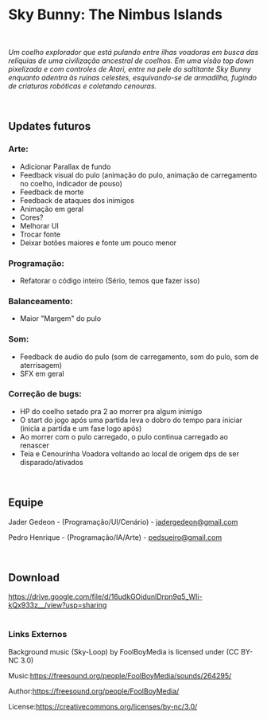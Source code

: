 # Sky Bunny: The Nimbus Islands

<br>

_Um coelho explorador que está pulando entre ilhas voadoras em busca das_
_relíquias de uma civilização ancestral de coelhos. Em uma visão top down pixelizada e_
_com controles de Atari, entre na pele do saltitante Sky Bunny enquanto adentra às_
_ruínas celestes, esquivando-se de armadilha, fugindo de criaturas robóticas e_
_coletando cenouras._

<br>


## Updates futuros
### Arte:
   * Adicionar Parallax de fundo
   * Feedback visual do pulo (animação do pulo, animação de carregamento no coelho, indicador de pouso)
   * Feedback de morte
   * Feedback de ataques dos inimigos
   * Animação em geral
   * Cores?
   * Melhorar UI
   * Trocar fonte
   * Deixar botões maiores e fonte um pouco menor
   
### Programação:
   * Refatorar o código inteiro (Sério, temos que fazer isso)
   
### Balanceamento:
   * Maior "Margem" do pulo
   
### Som:
   * Feedback de audio do pulo (som de carregamento, som do pulo, som de aterrisagem)
   * SFX em geral

### Correção de bugs:
   * HP do coelho setado pra 2 ao morrer pra algum inimigo
   * O start do jogo após uma partida leva o dobro do tempo para iniciar (inicia a partida e um fase logo após)
   * Ao morrer com o pulo carregado, o pulo continua carregado ao renascer
   * Teia e Cenourinha Voadora voltando ao local de origem dps de ser disparado/ativados

<br>


## Equipe
Jader Gedeon - (Programação/UI/Cenário) - jadergedeon@gmail.com

Pedro Henrique - (Programação/IA/Arte) - pedsueiro@gmail.com

<br>


## Download

https://drive.google.com/file/d/16udkGOjdunlDrpn9q5_WIi-kQx933z__/view?usp=sharing
<br/>
<br/>


### Links Externos
Background music (Sky-Loop) by FoolBoyMedia is licensed under (CC BY-NC 3.0)

Music:https://freesound.org/people/FoolBoyMedia/sounds/264295/

Author:https://freesound.org/people/FoolBoyMedia/

License:https://creativecommons.org/licenses/by-nc/3.0/

